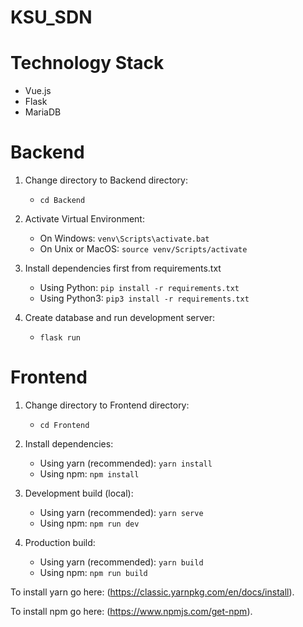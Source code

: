 # KSU_SDN

# Technology Stack
- Vue.js
- Flask
- MariaDB


# Backend

1. Change directory to Backend directory: 
   - `cd Backend`

2. Activate Virtual Environment: 
    - On Windows: `venv\Scripts\activate.bat`
    - On Unix or MacOS: `source venv/Scripts/activate`

3. Install dependencies first from requirements.txt 
    - Using Python: `pip install -r requirements.txt`
    - Using Python3: `pip3 install -r requirements.txt`

4. Create database and run development server: 
    - `flask run`

# Frontend

1. Change directory to Frontend directory: 
     - `cd Frontend`

2. Install dependencies: 
    - Using yarn (recommended): `yarn install`
    - Using npm: `npm install`

3. Development build (local):
    - Using yarn (recommended): `yarn serve`
    - Using npm: `npm run dev`

4. Production build:
    - Using yarn (recommended): `yarn build`
    - Using npm: `npm run build`


To install yarn go here: (https://classic.yarnpkg.com/en/docs/install).

To install npm go here: (https://www.npmjs.com/get-npm).
